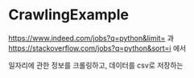 # CrawlingExample

https://www.indeed.com/jobs?q=python&limit= 과 https://stackoverflow.com/jobs?q=python&sort=i 에서

일자리에 관한 정보를 크롤링하고, 데이터를 csv로 저장하는 
